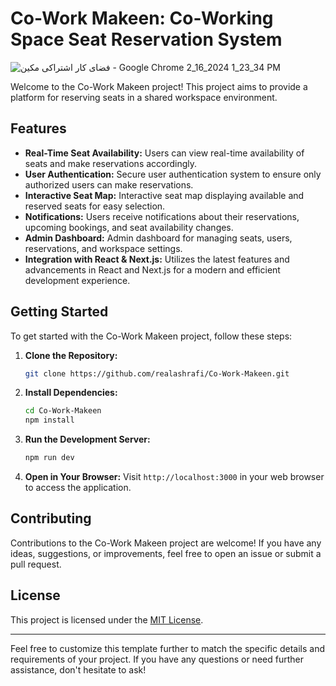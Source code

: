 

# Co-Work Makeen: Co-Working Space Seat Reservation System

![فضای کار اشتراکی مکین - Google Chrome 2_16_2024 1_23_34 PM](https://github.com/realashrafi/Co-Work-Makeen/assets/141350745/7d0dc11d-6558-4ddf-b6dc-89088ed6a506)


Welcome to the Co-Work Makeen project! This project aims to provide a platform for reserving seats in a shared workspace environment.

## Features

- **Real-Time Seat Availability:** Users can view real-time availability of seats and make reservations accordingly.
- **User Authentication:** Secure user authentication system to ensure only authorized users can make reservations.
- **Interactive Seat Map:** Interactive seat map displaying available and reserved seats for easy selection.
- **Notifications:** Users receive notifications about their reservations, upcoming bookings, and seat availability changes.
- **Admin Dashboard:** Admin dashboard for managing seats, users, reservations, and workspace settings.
- **Integration with React & Next.js:** Utilizes the latest features and advancements in React and Next.js for a modern and efficient development experience.

## Getting Started

To get started with the Co-Work Makeen project, follow these steps:

1. **Clone the Repository:**
   ```bash
   git clone https://github.com/realashrafi/Co-Work-Makeen.git
   ```

2. **Install Dependencies:**
   ```bash
   cd Co-Work-Makeen
   npm install
   ```

3. **Run the Development Server:**
   ```bash
   npm run dev
   ```

4. **Open in Your Browser:**
   Visit `http://localhost:3000` in your web browser to access the application.

## Contributing

Contributions to the Co-Work Makeen project are welcome! If you have any ideas, suggestions, or improvements, feel free to open an issue or submit a pull request.

## License

This project is licensed under the [MIT License](LICENSE).

---

Feel free to customize this template further to match the specific details and requirements of your project. If you have any questions or need further assistance, don't hesitate to ask!
